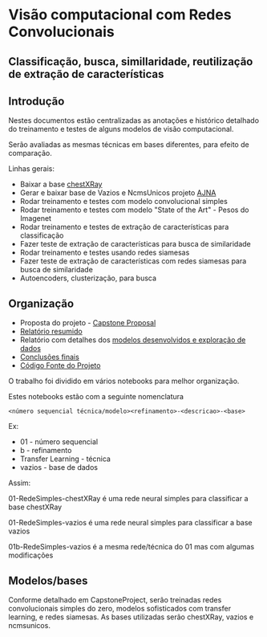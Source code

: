 # Visão computacional com Redes Convolucionais
 
## Classificação, busca, simillaridade, reutilização de extração de características


## Introdução

Nestes documentos estão centralizadas as anotações e histórico detalhado do treinamento e testes
de alguns modelos de visão computacional.

Serão avaliadas as mesmas técnicas em bases diferentes, para efeito de comparação. 

Linhas gerais:

* Baixar a base <a href="https://www.kaggle.com/paultimothymooney/chest-xray-pneumonia" target="_blank">chestXRay</a> 
* Gerar e baixar base de Vazios e NcmsUnicos projeto <a href="https://ivanbrasilico.github.io/ajna_docs">AJNA</a> 
* Rodar treinamento e testes com modelo convolucional simples
* Rodar treinamento e testes com modelo "State of the Art" - Pesos do Imagenet
* Rodar treinamento e testes de extração de características para classificação
* Fazer teste de extração de características para busca de similaridade
* Rodar treinamento e testes usando redes siamesas
* Fazer teste de extração de características com redes siamesas para busca de similaridade
* Autoencoders, clusterização,  para busca


## Organização

* Proposta do projeto - <a href="../html/CapstoneProject.html" target="_blank">Capstone Proposal</a>
* [Relatório resumido](resumo.md)
* Relatório com detalhes dos [modelos desenvolvidos e exploração de dados](notebooks.md)
* [Conclusões finais](conclusao.md)
* <a href="https://github.com/IvanBrasilico/projeto" target="_blank">Código Fonte do Projeto</a>

O trabalho foi dividido em vários notebooks para melhor organização.

Estes notebooks estão com a seguinte nomenclatura

```
<número sequencial técnica/modelo><refinamento>-<descricao>-<base>
```

Ex: 

* 01 - número sequencial
* b - refinamento
* Transfer Learning - técnica
* vazios - base de dados

Assim:

01-RedeSimples-chestXRay é uma rede neural simples para classificar a base chestXRay

01-RedeSimples-vazios é uma rede neural simples para classificar a base vazios

01b-RedeSimples-vazios é a mesma rede/técnica do 01 mas com algumas modificações

## Modelos/bases

Conforme detalhado em CapstoneProject, serão treinadas redes convolucionais simples do zero, modelos 
sofisticados com transfer learning, e redes siamesas. As bases utilizadas serão chestXRay, vazios e ncmsunicos.
